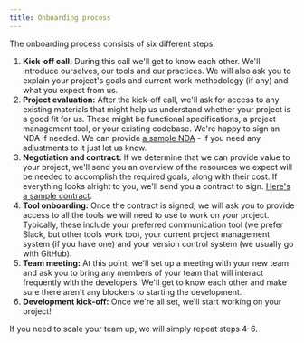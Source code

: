```yaml
---
title: Onboarding process
---
```


The onboarding process consists of six different steps:

1. **Kick-off call:** During this call we'll get to know each other. We'll introduce ourselves, our
   tools and our practices. We will also ask you to explain your project's goals and current work
   methodology (if any) and what you expect from us.
2. **Project evaluation:** After the kick-off call, we'll ask for access to any existing materials
   that might help us understand whether your project is a good fit for us. These might be 
   functional specifications, a project management tool, or your existing codebase. We're happy to
   sign an NDA if needed. We can provide
   [a sample NDA](/middleman/uploads/nda-draft.pdf) - if you
   need any adjustments to it just let us know.
3. **Negotiation and contract:** If we determine that we can provide value to your project, we'll
   send you an overview of the resources we expect will be needed to accomplish the required goals,
   along with their cost. If everything looks alright to you, we'll send you a contract to sign.
   [Here's a sample contract](/middleman/uploads/contract-draft.pdf).
4. **Tool onboarding:** Once the contract is signed, we will ask you to provide access to all the
   tools we will need to use to work on your project. Typically, these include your preferred
   communication tool (we prefer Slack, but other tools work too), your current project management 
   system (if you have one) and your version control system (we usually go with GitHub).  
5. **Team meeting:** At this point, we'll set up a meeting with your new team and ask you to bring
   any members of your team that will interact frequently with the developers. We'll get to know
   each other and make sure there aren't any blockers to starting the development. 
6. **Development kick-off:** Once we're all set, we'll start working on your project!

If you need to scale your team up, we will simply repeat steps 4-6.
